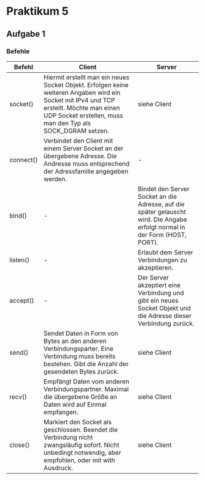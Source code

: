 # Praktikum 5

## Aufgabe 1

### Befehle

| Befehl    | Client | Server |
| --------- | ------ | ------ |
| socket()  | Hiermit erstellt man ein neues Socket Objekt. Erfolgen keine weiteren Angaben wird ein Socket mit IPv4 und TCP erstellt. Möchte man einen UDP Socket erstellen, muss man den Typ als SOCK_DGRAM setzen. | siehe Client |
| connect() | Verbindet den Client mit einem Server Socket an der übergebene Adresse. Die Andresse muss entsprechend der Adressfamilie angegeben werden. | - |
| bind()    | - | Bindet den Server Socket an die Adresse, auf die später gelauscht wird. Die Angabe erfolgt normal in der Form (HOST, PORT). |
| listen()  | - | Erlaubt dem Server Verbindungen zu akzeptieren. |
| accept()  | - | Der Server akzeptiert eine Verbindung und gibt ein neues Socket Objekt und die Adresse dieser Verbindung zurück. |
| send()    | Sendet Daten in Form von Bytes an den anderen Verbindungsparter. Eine Verbindung muss bereits bestehen. Gibt die Anzahl der gesendeten Bytes zurück. | siehe Client |
| recv()    | Empfängt Daten vom anderen Verbindungspartner. Maximal die übergebene Größe an Daten wird auf Einmal empfangen. | siehe Client |
| close()   | Markiert den Socket als geschlossen. Beendet die Verbindung nicht zwangsläufig sofort. Nicht unbedingt notwendig, aber empfohlen, oder mit with Ausdruck. | siehe Client |


